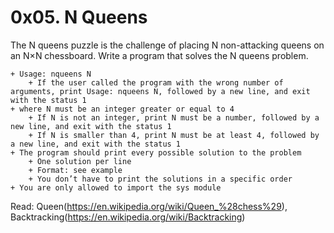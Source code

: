 # 0x05. N Queens

The N queens puzzle is the challenge of placing N non-attacking queens on an N×N chessboard. Write a program that solves the N queens problem.

    + Usage: nqueens N
        + If the user called the program with the wrong number of arguments, print Usage: nqueens N, followed by a new line, and exit with the status 1
    + where N must be an integer greater or equal to 4
        + If N is not an integer, print N must be a number, followed by a new line, and exit with the status 1
        + If N is smaller than 4, print N must be at least 4, followed by a new line, and exit with the status 1
    + The program should print every possible solution to the problem
        + One solution per line
        + Format: see example
        + You don’t have to print the solutions in a specific order
    + You are only allowed to import the sys module

Read: Queen(https://en.wikipedia.org/wiki/Queen_%28chess%29), Backtracking(https://en.wikipedia.org/wiki/Backtracking)

